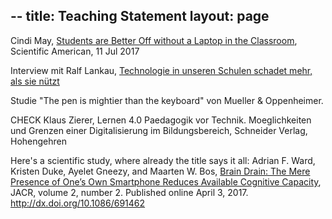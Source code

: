 --
title: Teaching Statement
layout: page
--

Cindi May, [Students are Better Off without a Laptop in the Classroom](https://www.scientificamerican.com/article/students-are-better-off-without-a-laptop-in-the-classroom/),
Scientific American, 11 Jul 2017

Interview mit Ralf Lankau,
[Technologie in unseren Schulen schadet mehr, als sie nützt](http://www.heise.de/-3766725)

Studie "The pen is mightier than the keyboard" von Mueller &
Oppenheimer.

CHECK Klaus Zierer, Lernen 4.0 Paedagogik vor Technik. Moeglichkeiten
und Grenzen einer Digitalisierung im Bildungsbereich, Schneider
Verlag, Hohengehren

Here's a scientific study, where already the title says it all:
Adrian F. Ward, Kristen Duke, Ayelet Gneezy, and Maarten W. Bos, [Brain Drain: The Mere Presence of One’s Own
Smartphone Reduces Available Cognitive Capacity](http://www.journals.uchicago.edu/doi/pdfplus/10.1086/691462), JACR, volume 2, number 2. Published online April 3, 2017. http://dx.doi.org/10.1086/691462
